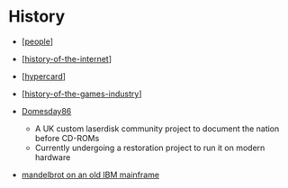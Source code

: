 History
=======

* [[people]]
* [[history-of-the-internet]]
* [[hypercard]]
* [[history-of-the-games-industry]]

* [Domesday86](https://www.domesday86.com/)
    * A UK custom laserdisk community project to document the nation before CD-ROMs
    * Currently undergoing a restoration project to run it on modern hardware

* [mandelbrot on an old IBM mainframe](http://www.righto.com/2015/03/12-minute-mandelbrot-fractals-on-50.html?m=1)

[//begin]: # "Autogenerated link references for markdown compatibility"
[people]: people.md "People"
[history-of-the-internet]: history-of-the-internet.md "History of the Internet"
[hypercard]: hypercard.md "hypercard"
[history-of-the-games-industry]: history-of-the-games-industry.md "history-of-the-games-industry"
[//end]: # "Autogenerated link references"